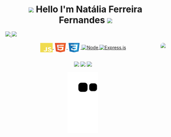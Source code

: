 
<h1 align="center">
<img src="https://media.giphy.com/media/CbTAYNOtGwefC/giphy.gif" width="50">
Hello I'm Natália Ferreira Fernandes <img src="https://media.giphy.com/media/UoRR2d1b8xs04A2bV8/giphy.gif" width="70">
</h1>



<div align="left">
  <a href="https://github.com/nati3054">
  <img height="178em" src="https://github-readme-stats.vercel.app/api?username=nati3054&show_icons=true&theme=dracula">
  <img height="178em" src="https://github-readme-stats.vercel.app/api/top-langs/?username=nati3054&layout=compact&theme=dracula">
</div>
<div style="display: inline_block" align="center"><br>
  <img align="center" alt="Js" height="30" width="40" src="https://raw.githubusercontent.com/devicons/devicon/master/icons/javascript/javascript-plain.svg">
  <img align="center" alt="HTML" height="30" width="40" src="https://raw.githubusercontent.com/devicons/devicon/master/icons/html5/html5-original.svg">
  <img align="center" alt="CSS" height="30" width="40" src="https://raw.githubusercontent.com/devicons/devicon/master/icons/css3/css3-original.svg">
  <img align="center" alt="Node" height="30" widht="40" src="https://cdn.jsdelivr.net/gh/devicons/devicon/icons/nodejs/nodejs-original.svg">
  <img align="center" alt="Express.js" height="30" widht="40" src="https://img.shields.io/badge/Express.js-404D59?style=for-the-badge">
  <img align="right"  height="150" style="border-radius:50px;" src="https://media.giphy.com/media/dU5bZwFmWnxDgpMNf3/giphy.gif">
</div>

   ##
 
<div align="center"> 
  <a href="https://instagram.com/nataliaferreira7441" target="_blank"><img src="https://img.shields.io/badge/Instagram-E4405F?style=for-the-badge&logo=instagram&logoColor=white" target="_blank"></a>
  <a href = "mailto:nataliaefernanda3054@gmail.com"><img src="https://img.shields.io/badge/Gmail-D14836?style=for-the-badge&logo=gmail&logoColor=white" target="_blank"></a>
  <a href="https://www.linkedin.com/in/natalia-ferreira-fernandes-026b85213/" target="_blank"><img src="https://img.shields.io/badge/LinkedIn-0077B5?style=for-the-badge&logo=linkedin&logoColor=white" target="_blank"></a> 
 
  ![Snake animation](https://github.com/nati3054/nati3054/blob/output/github-contribution-grid-snake.svg)
 
</div>
                                                                     

